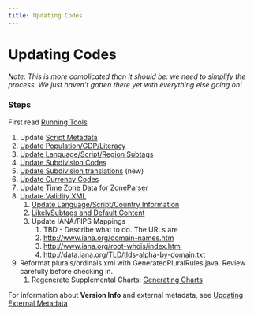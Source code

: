 ```yaml
---
title: Updating Codes
---
```


# Updating Codes

*Note: This is more complicated than it should be: we need to simplify the process. We just haven't gotten there yet with everything else going on!*

### Steps

First read [Running Tools](/development/running-tools)

1. Update [Script Metadata](/development/updating-codes/updating-script-metadata)
2. [Update Population/GDP/Literacy](/development/updating-codes/updating-population-gdp-literacy)
3. [Update Language/Script/Region Subtags](/development/updating-codes/update-languagescriptregion-subtags)
4. [Update Subdivision Codes](/development/updating-codes/updating-subdivision-codes)
5. [Update Subdivision translations](/development/updating-codes/updating-subdivision-translations) (new)
6. [Update Currency Codes](/development/updating-codes/update-currency-codes)
7. [Update Time Zone Data for ZoneParser](/development/updating-codes/update-time-zone-data-for-zoneparser)
8. [Update Validity XML](/development/updating-codes/update-validity-xml)
    1. [Update Language/Script/Country Information](/development/updating-codes/update-language-script-info)
    2. [LikelySubtags and Default Content](/development/updating-codes/likelysubtags-and-default-content)
    3. Update IANA/FIPS Mappings
        1. TBD - Describe what to do. The URLs are
        2. http://www.iana.org/domain-names.htm
        3. http://www.iana.org/root-whois/index.html
        4. http://data.iana.org/TLD/tlds-alpha-by-domain.txt
9. Reformat plurals/ordinals.xml with GeneratedPluralRules.java. Review carefully before checking in.
    1. Regenerate Supplemental Charts: [Generating Charts](/development/cldr-big-red-switch/generating-charts)


For information about **Version Info** and external metadata, see [Updating External Metadata](/development/updating-codes/external-version-metadata)

